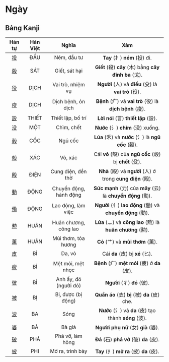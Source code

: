 # Ngày

## Bảng Kanji

| Hán tự | Hán Việt | Nghĩa | Xàm |
| :---: | :---: | :---: | :---: |
| [<span class="stroke-order">投</span>](https://mazii.net/vi-VN/search/kanji/javi/%E6%8A%95) | ĐẦU | Ném, đầu tư | **Tay** (扌) **ném** (投) đi. |
| [<span class="stroke-order">殺</span>](https://mazii.net/vi-VN/search/kanji/javi/%E6%AE%BA) | SÁT | Giết, sát hại | **Giết** (殺) **cây** (木) bằng **cây đinh ba** (戈). |
| [<span class="stroke-order">役</span>](https://mazii.net/vi-VN/search/kanji/javi/%E5%BD%B9) | DỊCH | Vai trò, nhiệm vụ | **Người** (人) và **điều** (殳) là **vai trò** (役). |
| [<span class="stroke-order">疫</span>](https://mazii.net/vi-VN/search/kanji/javi/%E7%96%AB) | DỊCH | Dịch bệnh, ôn dịch | **Bệnh** (疒) và **vai trò** (役) là **dịch bệnh** (疫). |
| [<span class="stroke-order">設</span>](https://mazii.net/vi-VN/search/kanji/javi/%E8%A8%AD) | THIẾT | Thiết lập, bố trí | **Lời nói** (言) **thiết lập** (設). |
| [<span class="stroke-order">没</span>](https://mazii.net/vi-VN/search/kanji/javi/%E6%B2%A1) | MỘT | Chìm, chết | **Nước** (氵) **chìm** (没) xuống. |
| [<span class="stroke-order">穀</span>](https://mazii.net/vi-VN/search/kanji/javi/%E7%A9%80) | CỐC | Ngũ cốc | **Lúa** (禾) và **nước** (氵) là **ngũ cốc** (穀). |
| [<span class="stroke-order">殻</span>](https://mazii.net/vi-VN/search/kanji/javi/%E6%AE%BB) | XÁC | Vỏ, xác | Cái **vỏ** (殻) của **ngũ cốc** (穀) bị **chết** (殳). |
| [<span class="stroke-order">殿</span>](https://mazii.net/vi-VN/search/kanji/javi/%E6%AE%BF) | ĐIỆN | Cung điện, đền thờ | **Nhà** (殿) và **người** (人) ở trong **cung điện** (殿). |
| [<span class="stroke-order">動</span>](https://mazii.net/vi-VN/search/kanji/javi/%E5%8B%95) | ĐỘNG | Chuyển động, hành động | **Sức mạnh** (力) của **mây** (云) là **chuyển động** (動). |
| [<span class="stroke-order">働</span>](https://mazii.net/vi-VN/search/kanji/javi/%E5%83%8D) | ĐỘNG | Lao động, làm việc | **Người** (亻) **lao động** (働) và **chuyển động** (動). |
| [<span class="stroke-order">勲</span>](https://mazii.net/vi-VN/search/kanji/javi/%E5%8B%B2) | HUÂN | Huân chương, công lao | **Lửa** (灬) và **công lao** (勲) là **huân chương** (勲). |
| [<span class="stroke-order">薫</span>](https://mazii.net/vi-VN/search/kanji/javi/%E8%96%AB) | HUÂN | Mùi thơm, tỏa hương | **Cỏ** (艹) và **mùi thơm** (薫). |
| [<span class="stroke-order">皮</span>](https://mazii.net/vi-VN/search/kanji/javi/%E7%9A%AE) | BÌ | Da, vỏ | Cái **da** (皮) bị **xé** (匕). |
| [<span class="stroke-order">疲</span>](https://mazii.net/vi-VN/search/kanji/javi/%E7%96%B2) | BÌ | Mệt mỏi, mệt nhọc | **Bệnh** (疒) **mệt mỏi** (疲) ở **da** (皮). |
| [<span class="stroke-order">彼</span>](https://mazii.net/vi-VN/search/kanji/javi/%E5%BD%BC) | BỈ | Anh ấy, đó (người đó) | **Người** (彳) **đó** (彼). |
| [<span class="stroke-order">被</span>](https://mazii.net/vi-VN/search/kanji/javi/%E8%A2%AB) | BỊ | Bị, được (bị động) | **Quần áo** (衣) **bị** (被) **da** (皮) che. |
| [<span class="stroke-order">波</span>](https://mazii.net/vi-VN/search/kanji/javi/%E6%B3%A2) | BA | Sóng | **Nước** (氵) và **da** (皮) tạo thành **sóng** (波). |
| [<span class="stroke-order">婆</span>](https://mazii.net/vi-VN/search/kanji/javi/%E5%A9%86) | BÀ | Bà già | **Người phụ nữ** (女) **già** (婆). |
| [<span class="stroke-order">破</span>](https://mazii.net/vi-VN/search/kanji/javi/%E7%A0%B4) | PHÁ | Phá vỡ, làm hỏng | **Đá** (石) **phá vỡ** (破) **da** (皮). |
| [<span class="stroke-order">披</span>](https://mazii.net/vi-VN/search/kanji/javi/%E6%8A%AB) | PHI | Mở ra, trình bày | **Tay** (扌) **mở ra** (披) **da** (皮). |

